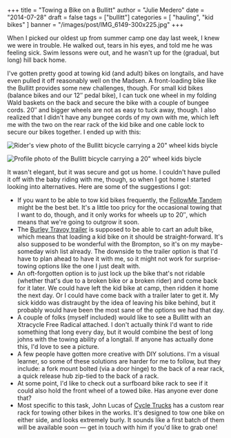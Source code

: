 +++
title = "Towing a Bike on a Bullitt"
author = "Julie Medero"
date = "2014-07-28"
draft = false
tags = ["bullitt"]
categories = [ 
	"hauling",
	"kid bikes"
]
banner = "/images/post/IMG_6149-300x225.jpg"
+++

When I picked our oldest up from summer camp one day last week, I knew we were in trouble. He walked out, tears in his eyes, and told me he was feeling sick. Swim lessons were out, and he wasn't up for the (gradual, but long) hill back home.

I've gotten pretty good at towing kid (and adult) bikes on longtails, and have even pulled it off reasonably well on the Madsen. A front-loading bike like the Bullitt provides some new challenges, though. For small kid bikes (balance bikes and our 12″ pedal bike), I can tuck one wheel in my folding Wald baskets on the back and secure the bike with a couple of bungee cords. 20″ and bigger wheels are not as easy to tuck away, though. I also realized that I didn't have any bungee cords of my own with me, which left me with the two on the rear rack of the kid bike and one cable lock to secure our bikes together. I ended up with this:

![Rider's view photo of the Bullitt bicycle carrying a 20" wheel kids biycle](/images/post/IMG_6148-225x300.jpg)

![Profile photo of the Bullitt bicycle carrying a 20" wheel kids biycle](/images/post/IMG_6149-300x225.jpg)

It wasn't elegant, but it was secure and got us home. I couldn't have pulled it off with the baby riding with me, though, so when I got home I started looking into alternatives. Here are some of the suggestions I got:

* If you want to be able to tow kid bikes frequently, the [FollowMe Tandem][1] might be the best bet. It's a little too pricy for the occasional towing that I want to do, though, and it only works for wheels up to 20″, which means that we're going to outgrow it soon.
* The [Burley Travoy trailer][2] is supposed to be able to cart an adult bike, which means that loading a kid bike on it should be straight-forward. It's also supposed to be wonderful with the Brompton, so it's on my maybe-someday wish list already. The downside to the trailer option is that I'd have to plan ahead to have it with me, so it might not work for surprise-towing options like the one I just dealt with.
* An oft-forgotten option is to just lock up the bike that's not ridable (whether that's due to a broken bike or a broken rider) and come back for it later. We could have left the kid bike at camp, then ridden it home the next day. Or I could have come back with a trailer later to get it. My sick kiddo was distraught by the idea of leaving his bike behind, but it probably would have been the most sane of the options we had that day.
* A couple of folks (myself included) would like to see a Bullitt with an Xtracycle Free Radical attached. I don't actually think I'd want to ride something that long every day, but it would combine the best of long johns with the towing ability of a longtail. If anyone has actually done this, I'd love to see a picture.
* A few people have gotten more creative with DIY solutions. I'm a visual learner, so some of these solutions are harder for me to follow, but they include: a fork mount bolted (via a door hinge) to the back of a rear rack, a quick release hub zip-tied to the back of a rack.
* At some point, I'd like to check out a surfboard bike rack to see if it could also hold the front wheel of a towed bike. Has anyone ever done that?
* Most specific to this task, John Lucas of [Cycle Trucks][3] has a custom rear rack for towing other bikes in the works. It's designed to tow one bike on either side, and looks extremely burly. It sounds like a first batch of them will be available soon — get in touch with him if you'd like to grab one!

[1]: http://www.followmetandem.co.uk/
[2]: http://www.burley.com/page_12208/travoy-bike-commute-trailer
[3]: https://www.facebook.com/cycletrucks?fref=ts
